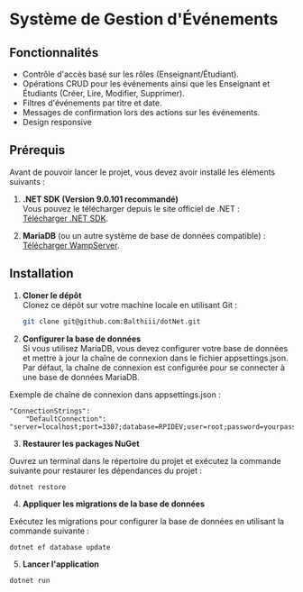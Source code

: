 # Système de Gestion d'Événements

## Fonctionnalités

- Contrôle d'accès basé sur les rôles (Enseignant/Étudiant).
- Opérations CRUD pour les événements ainsi que les Enseignant et Étudiants (Créer, Lire, Modifier, Supprimer).
- Filtres d'événements par titre et date.
- Messages de confirmation lors des actions sur les événements.
- Design responsive

## Prérequis

Avant de pouvoir lancer le projet, vous devez avoir installé les éléments suivants :

1. **.NET SDK (Version 9.0.101 recommandé)**  
   Vous pouvez le télécharger depuis le site officiel de .NET :  
   [Télécharger .NET SDK](https://dotnet.microsoft.com/download).

2. **MariaDB** (ou un autre système de base de données compatible) :  
   [Télécharger WampServer](https://www.wampserver.com/).

## Installation

1. **Cloner le dépôt**  
   Clonez ce dépôt sur votre machine locale en utilisant Git :
   ```bash
   git clone git@github.com:Balthiii/dotNet.git
   ```
2. **Configurer la base de données**  
   Si vous utilisez MariaDB, vous devez configurer votre base de données et mettre à jour la chaîne de connexion dans le fichier appsettings.json. Par défaut, la chaîne de connexion est configurée pour se connecter à une base de données MariaDB.

Exemple de chaîne de connexion dans appsettings.json :

```
"ConnectionStrings":
    "DefaultConnection": "server=localhost;port=3307;database=RPIDEV;user=root;password=yourpassword;"
```

3. **Restaurer les packages NuGet**

Ouvrez un terminal dans le répertoire du projet et exécutez la commande suivante pour restaurer les dépendances du projet :

```
dotnet restore
```

4. **Appliquer les migrations de la base de données**

Exécutez les migrations pour configurer la base de données en utilisant la commande suivante :

```
dotnet ef database update
```

5. **Lancer l'application**

```
dotnet run

```
